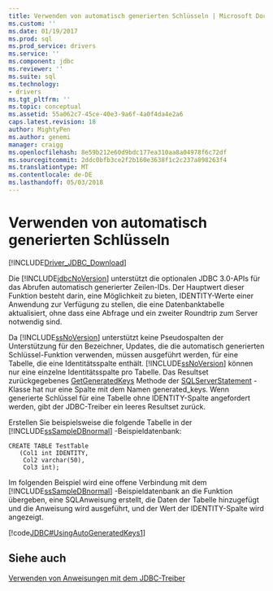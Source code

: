 ```yaml
---
title: Verwenden von automatisch generierten Schlüsseln | Microsoft Docs
ms.custom: ''
ms.date: 01/19/2017
ms.prod: sql
ms.prod_service: drivers
ms.service: ''
ms.component: jdbc
ms.reviewer: ''
ms.suite: sql
ms.technology:
- drivers
ms.tgt_pltfrm: ''
ms.topic: conceptual
ms.assetid: 55a062c7-45ce-40e3-9a6f-4a0f4da4e2a6
caps.latest.revision: 18
author: MightyPen
ms.author: genemi
manager: craigg
ms.openlocfilehash: 8e59b212e60d9bdc177ea310aa8a04978f6c72df
ms.sourcegitcommit: 2ddc0bfb3ce2f2b160e3638f1c2c237a898263f4
ms.translationtype: MT
ms.contentlocale: de-DE
ms.lasthandoff: 05/03/2018
---
```

# <a name="using-auto-generated-keys"></a>Verwenden von automatisch generierten Schlüsseln
[!INCLUDE[Driver_JDBC_Download](../../includes/driver_jdbc_download.md)]

  Die [!INCLUDE[jdbcNoVersion](../../includes/jdbcnoversion_md.md)] unterstützt die optionalen JDBC 3.0-APIs für das Abrufen automatisch generierter Zeilen-IDs. Der Hauptwert dieser Funktion besteht darin, eine Möglichkeit zu bieten, IDENTITY-Werte einer Anwendung zur Verfügung zu stellen, die eine Datenbanktabelle aktualisiert, ohne dass eine Abfrage und ein zweiter Roundtrip zum Server notwendig sind.  
  
 Da [!INCLUDE[ssNoVersion](../../includes/ssnoversion_md.md)] unterstützt keine Pseudospalten der Unterstützung für den Bezeichner, Updates, die die automatisch generierten Schlüssel-Funktion verwenden, müssen ausgeführt werden, für eine Tabelle, die eine Identitätsspalte enthält. [!INCLUDE[ssNoVersion](../../includes/ssnoversion_md.md)] können nur eine einzelne Identitätsspalte pro Tabelle. Das Resultset zurückgegebenes [GetGeneratedKeys](../../connect/jdbc/reference/getgeneratedkeys-method-sqlserverstatement.md) Methode der [SQLServerStatement](../../connect/jdbc/reference/sqlserverstatement-class.md) -Klasse hat nur eine Spalte mit dem Namen generated_keys. Wenn generierte Schlüssel für eine Tabelle ohne IDENTITY-Spalte angefordert werden, gibt der JDBC-Treiber ein leeres Resultset zurück.  
  
 Erstellen Sie beispielsweise die folgende Tabelle in der [!INCLUDE[ssSampleDBnormal](../../includes/sssampledbnormal_md.md)] -Beispieldatenbank:  
  
```  
CREATE TABLE TestTable   
   (Col1 int IDENTITY,   
    Col2 varchar(50),   
    Col3 int);  
```  
  
 Im folgenden Beispiel wird eine offene Verbindung mit dem [!INCLUDE[ssSampleDBnormal](../../includes/sssampledbnormal_md.md)] -Beispieldatenbank an die Funktion übergeben, eine SQL­Anweisung erstellt, die Daten der Tabelle hinzugefügt und die Anweisung wird ausgeführt, und der Wert der IDENTITY-Spalte wird angezeigt.  
  
 [!code[JDBC#UsingAutoGeneratedKeys1](../../connect/jdbc/codesnippet/Java/using-auto-generated-keys_1.java)]  
  
## <a name="see-also"></a>Siehe auch  
 [Verwenden von Anweisungen mit dem JDBC-Treiber](../../connect/jdbc/using-statements-with-the-jdbc-driver.md)  
  
  
